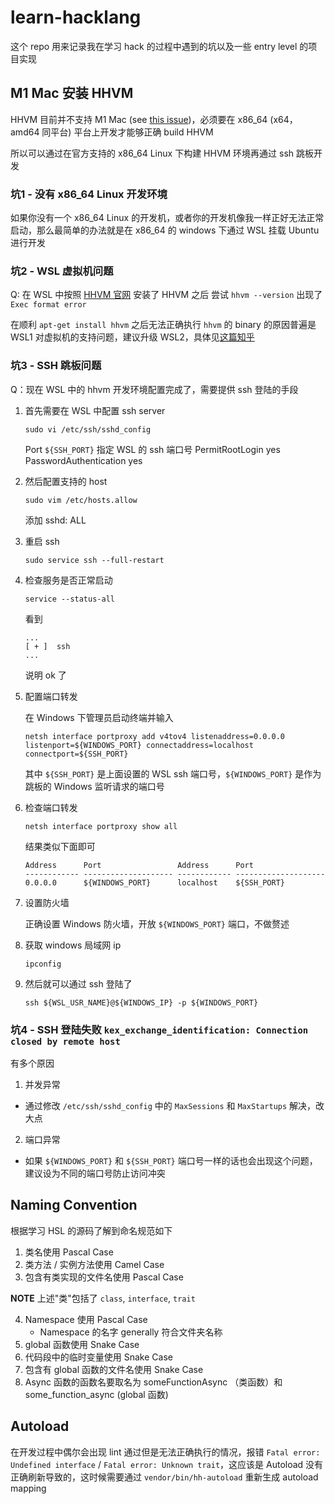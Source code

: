 # learn-hacklang

这个 repo 用来记录我在学习 hack 的过程中遇到的坑以及一些 entry level 的项目实现

## M1 Mac 安装 HHVM

HHVM 目前并不支持 M1 Mac (see [this issue](https://github.com/facebook/hhvm/issues/8875))，必须要在 x86_64 (x64，amd64 同平台) 平台上开发才能够正确 build HHVM

所以可以通过在官方支持的 x86_64 Linux 下构建 HHVM 环境再通过 ssh 跳板开发

### 坑1 - 没有 x86_64 Linux 开发环境

如果你没有一个 x86_64 Linux 的开发机，或者你的开发机像我一样正好无法正常启动，那么最简单的办法就是在 x86_64 的 windows 下通过 WSL 挂载 Ubuntu 进行开发

### 坑2 - WSL 虚拟机问题

Q: 在 WSL 中按照 [HHVM 官网](https://docs.hhvm.com/hhvm/installation/linux) 安装了 HHVM 之后 尝试 `hhvm --version` 出现了 `Exec format error`

在顺利 `apt-get install hhvm` 之后无法正确执行 `hhvm` 的 binary 的原因普遍是 WSL1 对虚拟机的支持问题，建议升级 WSL2，具体见[这篇知乎](https://zhuanlan.zhihu.com/p/356397851)

### 坑3 - SSH 跳板问题

Q：现在 WSL 中的 hhvm 开发环境配置完成了，需要提供 ssh 登陆的手段

1. 首先需要在 WSL 中配置 ssh server

    `sudo vi /etc/ssh/sshd_config`

    Port `${SSH_PORT}` 指定 WSL 的 ssh 端口号
    PermitRootLogin yes
    PasswordAuthentication yes

2. 然后配置支持的 host

    `sudo vim /etc/hosts.allow`

    添加 sshd: ALL

3. 重启 ssh

    `sudo service ssh --full-restart`

4. 检查服务是否正常启动

    `service --status-all`

    看到 

    ```
    ...
    [ + ]  ssh
    ...
    ```

    说明 ok 了

5. 配置端口转发

    在 Windows 下管理员启动终端并输入

    ```
    netsh interface portproxy add v4tov4 listenaddress=0.0.0.0 listenport=${WINDOWS_PORT} connectaddress=localhost connectport=${SSH_PORT}
    ```

    其中 `${SSH_PORT}` 是上面设置的 WSL ssh 端口号，`${WINDOWS_PORT}` 是作为跳板的 Windows 监听请求的端口号

6. 检查端口转发

    ```
    netsh interface portproxy show all
    ```

    结果类似下面即可

    ```
    Address      Port                 Address      Port       
    ------------ -------------------- ------------ --------------------
    0.0.0.0      ${WINDOWS_PORT}      localhost    ${SSH_PORT}
    ```

7. 设置防火墙

    正确设置 Windows 防火墙，开放 `${WINDOWS_PORT}` 端口，不做赘述

8. 获取 windows 局域网 ip

    ```
    ipconfig
    ```

9. 然后就可以通过 ssh 登陆了

    ```
    ssh ${WSL_USR_NAME}@${WINDOWS_IP} -p ${WINDOWS_PORT}
    ```

### 坑4 - SSH 登陆失败 `kex_exchange_identification: Connection closed by remote host`

有多个原因

1. 并发异常

- 通过修改 `/etc/ssh/sshd_config` 中的 `MaxSessions` 和 `MaxStartups` 解决，改大点

2. 端口异常

- 如果 `${WINDOWS_PORT}` 和 `${SSH_PORT}` 端口号一样的话也会出现这个问题，建议设为不同的端口号防止访问冲突

## Naming Convention

根据学习 HSL 的源码了解到命名规范如下

1. 类名使用 Pascal Case
2. 类方法 / 实例方法使用 Camel Case
3. 包含有类实现的文件名使用 Pascal Case

**NOTE** 上述"类"包括了 `class`, `interface`, `trait`

4. Namespace 使用 Pascal Case
    - Namespace 的名字 generally 符合文件夹名称
5. global 函数使用 Snake Case
6. 代码段中的临时变量使用 Snake Case
7. 包含有 global 函数的文件名使用 Snake Case
8. Async 函数的函数名要取名为 someFunctionAsync （类函数）和 some_function_async (global 函数)

## Autoload

在开发过程中偶尔会出现 lint 通过但是无法正确执行的情况，报错 `Fatal error: Undefined interface` / `Fatal error: Unknown trait`，这应该是 Autoload 没有正确刷新导致的，这时候需要通过 `vendor/bin/hh-autoload` 重新生成 autoload mapping
